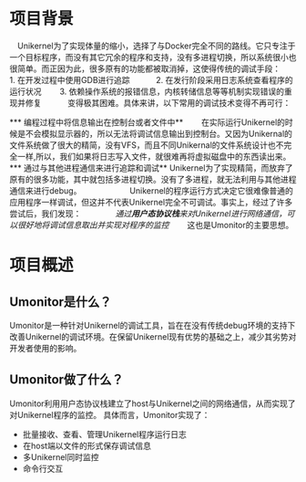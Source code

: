 ﻿# 项目背景　
　Unikernel为了实现体量的缩小，选择了与Docker完全不同的路线。它只专注于一个目标程序，而没有其它冗余的程序和支持，没有多进程切换，所以系统很小也很简单。而正因为此，很多原有的功能都被取消掉，这使得传统的调试手段：　　
　1. 在开发过程中使用GDB进行追踪　　
　2. 在发行阶段采用日志系统查看程序的运行状况　
　3. 依赖操作系统的报错信息，内核转储信息等等机制实现错误的重现并修复　
　　变得极其困难。具体来讲，以下常用的调试技术变得不再可行：　　

 *** 编程过程中将信息输出在控制台或者文件中**　　
在实际运行Unikernel的时候是不会模拟显示器的，所以无法将调试信息输出到控制台。又因为Unikernal的文件系统做了很大的精简，没有VFS，而且不同Unikernal的文件系统设计也不完全一样,所以，我们如果将日志写入文件，就很难再将虚拟磁盘中的东西读出来。　　
　　
 *** 通过与其他进程通信来进行追踪和调试**
Unikernel为了实现精简，而放弃了原有的很多功能，其中就包括多进程切换。没有了多进程，就无法利用与其他进程通信来进行debug。　　
　　
　　Unikernel的程序运行方式决定它很难像普通的应用程序一样调试，但这并不代表Unikernel完全不可调试。事实上，经过了许多尝试后，我们发现：　　
　　*通过**用户态协议栈**来对Unikernel进行网络通信，可以很好地将调试信息取出并实现对程序的监控*
　　这也是Umonitor的主要思想。
        
# 项目概述　　
## Umonitor是什么？
Umonitor是一种针对Unikernel的调试工具，旨在在没有传统debug环境的支持下改善Unikernel的调试环境。在保留Unikernel现有优势的基础之上，减少其劣势对开发者使用的影响。　
　　
## Umonitor做了什么？　　

Umonitor利用用户态协议栈建立了host与Unikernel之间的网络通信，从而实现了对Unikernel程序的监控。
具体而言，Umonitor实现了：　　

* 批量接收、查看、管理Unikernel程序运行日志
* 在host端以文件的形式保存调试信息
* 多Unikernel同时监控　
* 命令行交互
　　
　　